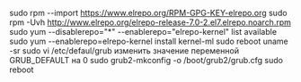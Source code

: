 sudo rpm --import https://www.elrepo.org/RPM-GPG-KEY-elrepo.org
sudo rpm -Uvh http://www.elrepo.org/elrepo-release-7.0-2.el7.elrepo.noarch.rpm
sudo yum --disablerepo="*" --enablerepo="elrepo-kernel" list available
sudo yum --enablerepo=elrepo-kernel install kernel-ml
sudo reboot
uname -sr
sudo vi /etc/defaul/grub 
изменить значение переменной GRUB_DEFAULT на 0
sudo grub2-mkconfig -o /boot/grub2/grub.cfg
sudo reboot
